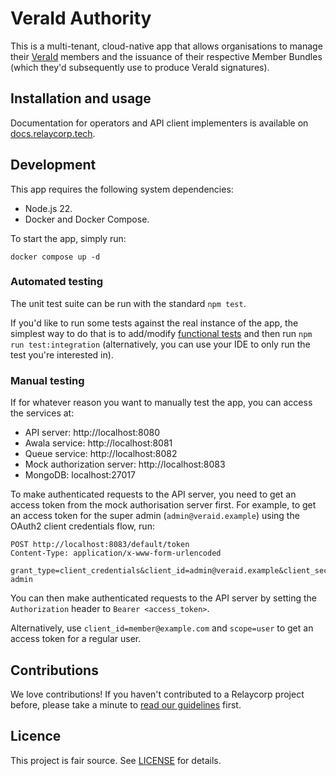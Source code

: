 # VeraId Authority

This is a multi-tenant, cloud-native app that allows organisations to manage their [VeraId](https://veraid.net) members and the issuance of their respective Member Bundles (which they'd subsequently use to produce VeraId signatures).

## Installation and usage

Documentation for operators and API client implementers is available on [docs.relaycorp.tech](https://docs.relaycorp.tech/veraid-authority/).

## Development

This app requires the following system dependencies:

- Node.js 22.
- Docker and Docker Compose.

To start the app, simply run:

```
docker compose up -d
```

### Automated testing

The unit test suite can be run with the standard `npm test`.

If you'd like to run some tests against the real instance of the app, the simplest way to do that is to add/modify [functional tests](./src/functionalTests) and then run `npm run test:integration` (alternatively, you can use your IDE to only run the test you're interested in).

### Manual testing

If for whatever reason you want to manually test the app, you can access the services at:

- API server: http://localhost:8080
- Awala service: http://localhost:8081
- Queue service: http://localhost:8082
- Mock authorization server: http://localhost:8083
- MongoDB: localhost:27017

To make authenticated requests to the API server, you need to get an access token from the mock authorisation server first. For example, to get an access token for the super admin (`admin@veraid.example`) using the OAuth2 client credentials flow, run:

```http
POST http://localhost:8083/default/token
Content-Type: application/x-www-form-urlencoded

grant_type=client_credentials&client_id=admin@veraid.example&client_secret=s3cr3t&scope=super-admin
```

You can then make authenticated requests to the API server by setting the `Authorization` header to `Bearer <access_token>`.

Alternatively, use `client_id=member@example.com` and `scope=user` to get an access token for a regular user.

## Contributions

We love contributions! If you haven't contributed to a Relaycorp project before, please take a minute to [read our guidelines](https://github.com/relaycorp/.github/blob/master/CONTRIBUTING.md) first.

## Licence

This project is fair source. See [LICENSE](./LICENSE) for details.
